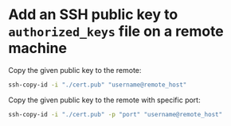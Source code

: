 # Add an SSH public key to `authorized_keys` file on a remote machine

Copy the given public key to the remote:
```sh
ssh-copy-id -i "./cert.pub" "username@remote_host"
```

Copy the given public key to the remote with specific port:

```sh
ssh-copy-id -i "./cert.pub" -p "port" "username@remote_host"
```
